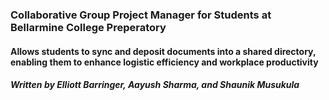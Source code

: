 ### Collaborative Group Project Manager for Students at Bellarmine College Preperatory 
#### Allows students to sync and deposit documents into a shared directory, enabling them to enhance logistic efficiency and workplace productivity
##### Written by Elliott Barringer, Aayush Sharma, and Shaunik Musukula

